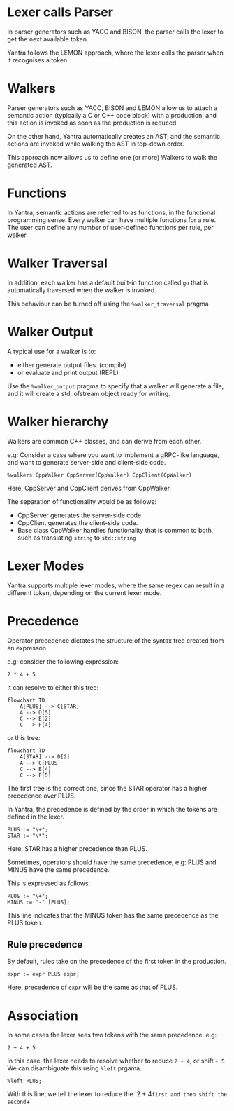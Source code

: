 # Lexer calls Parser
In parser generators such as YACC and BISON, the parser calls the lexer to get the next available token.

Yantra follows the LEMON approach, where the lexer calls the parser when it recognises a token.

# Walkers
Parser generators such as YACC, BISON and LEMON allow us to attach a semantic action (typically a C or C++ code block) with a production, and this action is invoked as soon as the production is reduced.

On the other hand, Yantra automatically creates an AST, and the semantic actions are invoked while walking the AST in top-down order.

This approach now allows us to define one (or more) Walkers to walk the generated AST.

# Functions
In Yantra, semantic actions are referred to as functions, in the functional programming sense.
Every walker can have multiple functions for a rule.
The user can define any number of user-defined functions per rule, per walker.

# Walker Traversal
In addition, each walker has a default built-in function called `go` that is automatically traversed when the walker is invoked.

This behaviour can be turned off using the `%walker_traversal` pragma

# Walker Output
A typical use for a walker is to:
- either generate output files. (compile)
- or evaluate and print output (REPL)

Use the `%walker_output` pragma to specify that a walker will generate a file, and it will create a std::ofstream object ready for writing.

# Walker hierarchy
Walkers are common C++ classes, and can derive from each other.

e.g: Consider a case where you want to implement a gRPC-like language, and want to generate server-side and client-side code.
```
%walkers CppWalker CppServer(CppWalker) CppClient(CpWalker)
```
Here, CppServer and CppClient derives from CppWalker.

The separation of functionality would be as follows:
- CppServer generates the server-side code
- CppClient generates the client-side code.
- Base class CppWalker handles functionality that is common to both, such as translating `string` to `std::string`

# Lexer Modes
Yantra supports multiple lexer modes, where the same regex can result in a different token, depending on the current lexer mode.

# Precedence
Operator precedence dictates the structure of the syntax tree created from an expresson.

e.g: consider the following expression:
```
2 * 4 + 5
```

It can resolve to either this tree:
```mermaid
flowchart TD
    A[PLUS] --> C[STAR]
    A --> D[5]
    C --> E[2]
    C --> F[4]
```

or this tree:
```mermaid
flowchart TD
    A[STAR] --> D[2]
    A --> C[PLUS]
    C --> E[4]
    C --> F[5]
```

The first tree is the correct one, since the STAR operator has a higher precedence over PLUS.

In Yantra, the precedence is defined by the order in which the tokens are defined in the lexer.
```
PLUS := "\+";
STAR := "\*";
```
Here, STAR has a higher precedence than PLUS.

Sometimes, operators should have the same precedence, e.g: PLUS and MINUS have the same precedence.

This is expressed as follows:
```
PLUS := "\+";
MINUS := "-" [PLUS];
```
This line indicates that the MINUS token has the same precedence as the PLUS token.

## Rule precedence
By default, rules take on the precedence of the first token in the production.

```
expr := expr PLUS expr;
```
Here, precedence  of `expr` will be the same as that of PLUS.

# Association
In some cases the lexer sees two tokens with the same precedence. e.g:
```
2 + 4 + 5
```
In this case, the lexer needs to resolve whether to reduce `2 + 4`, or shift `+ 5`
We can disambiguate this using `%left` prgama.
```
%left PLUS;
```
With this line, we tell the lexer to reduce the '2 + 4` first and then shift the second `+`
